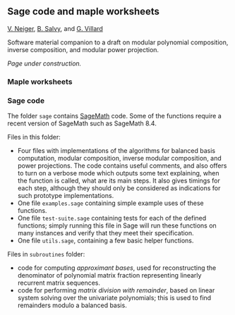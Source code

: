 ## Sage code and maple worksheets

[V. Neiger](https://www.unilim.fr/pages_perso/vincent.neiger), 
[B. Salvy](http://perso.ens-lyon.fr/bruno.salvy), and 
[G. Villard](http://perso.ens-lyon.fr/gilles.villard) 


Software material companion to a draft on modular polynomial composition, inverse composition, and modular power projection. 

*Page under construction.*

### Maple worksheets

### Sage code

The folder ``sage`` contains [SageMath](http://www.sagemath.org/) code. Some of
the functions require a recent version of SageMath such as SageMath 8.4.

Files in this folder:
* Four files with implementations of the algorithms for balanced basis
  computation, modular composition, inverse modular composition, and power
  projections. The code contains useful comments, and also offers to turn on a
  verbose mode which outputs some text explaining, when the function is called,
  what are its main steps. It also gives timings for each step, although they
  should only be considered as indications for such prototype implementations.
* One file ``examples.sage`` containing simple example uses of these functions.
* One file ``test-suite.sage`` containing tests for each of the defined
  functions; simply running this file in Sage will run these functions
  on many instances and verify that they meet their specification.
* One file ``utils.sage``, containing a few basic helper functions.

Files in ``subroutines`` folder:
* code for computing _approximant bases_, used for reconstructing the
  denominator of polynomial matrix fraction representing linearly recurrent
  matrix sequences.
* code for performing _matrix division with remainder_, based on linear system
  solving over the univariate polynomials; this is used to find remainders
  modulo a balanced basis.
